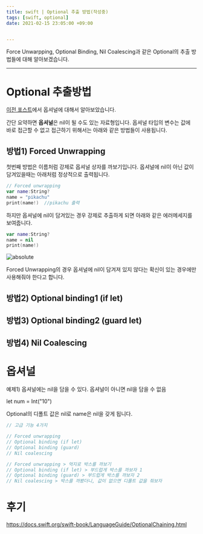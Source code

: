 ```yaml
---
title: swift | Optional 추출 방법(작성중)
tags: [swift, optional]
date: 2021-02-15 23:05:00 +09:00


---
```


Force Unwarpping, Optional Binding, Nil Coalescing과 같은 Optional의 추출 방법들에 대해 알아보겠습니다.



<!--more-->
---

# Optional 추출방법
[이전 포스트](https://taelee42.github.io/2021/02/15/optional.html)에서 옵셔널에 대해서 알아보았습니다.

간단 요약하면 **옵셔널**은 nil이 될 수도 있는 자료형입니다.
옵셔널 타입의 변수는 값에 바로 접근할 수 없고 접근하기 위해서는 아래와 같은 방법들이 사용됩니다.

## 방법1) Forced Unwrapping

첫번째 방법은 이름처럼 강제로 옵셔널 상자를 까보기입니다.
옵셔널에 nil이 아닌 값이 담겨있을때는 아래처럼 정상적으로 출력됩니다.

```swift
// Forced unwrapping
var name:String?
name = "pikachu"
print(name!)  //pikachu 출력
```

하지만 옵셔널에 nil이 담겨있는 경우 강제로 추출하게 되면 아래와 같은 에러메세지를 보여줍니다.

```swift
var name:String?
name = nil
print(name!)
```
<img data-action="zoom" src='{{ "/assets/images/2020-02-15/img5.png" | relative_url }}' alt='absolute'>

Forced Unwrapping의 경우 옵셔널에 nil이 담겨져 있지 않다는 확신이 있는 경우에만 사용해줘야 한다고 합니다.


## 방법2) Optional binding1 (if let)
## 방법3) Optional binding2 (guard let)
## 방법4) Nil Coalescing


# 옵셔널

예제1)
옵셔널에는 nil을 담을 수 있다. 
옵셔널이 아니면 nil을 담을 수 없음

let num = Int("10")

Optional의 디폴트 값은 nil로 name은 nil을 갖게 됩니다.


```swift
// 고급 기능 4가지

// Forced unwrapping
// Optional binding (if let)
// Optional binding (guard)
// Nil coalescing

// Forced unwrapping > 억지로 박스를 까보기
// Optional binding (if let) > 부드럽게 박스를 까보자 1
// Optional binding (guard) > 부드럽게 박스를 까보자 2
// Nil coalescing > 박스를 까봤더니, 값이 없으면 디폴트 값을 줘보자
```







# 후기

https://docs.swift.org/swift-book/LanguageGuide/OptionalChaining.html

